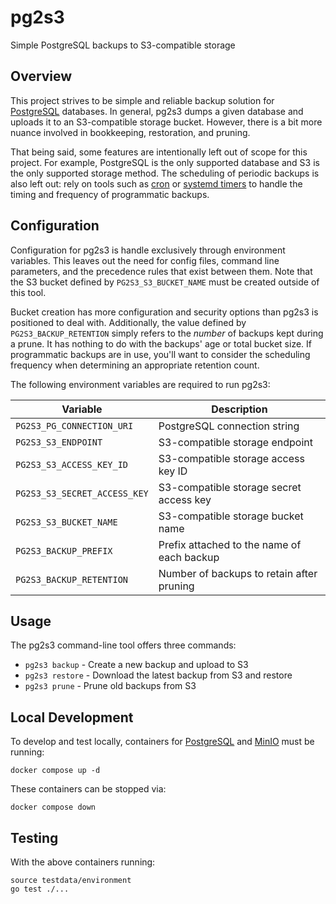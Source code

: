 # pg2s3
Simple PostgreSQL backups to S3-compatible storage

## Overview
This project strives to be simple and reliable backup solution for [PostgreSQL](https://www.postgresql.org/) databases.
In general, pg2s3 dumps a given database and uploads it to an S3-compatible storage bucket.
However, there is a bit more nuance involved in bookkeeping, restoration, and pruning.

That being said, some features are intentionally left out of scope for this project.
For example, PostgreSQL is the only supported database and S3 is the only supported storage method.
The scheduling of periodic backups is also left out: rely on tools such as [cron](https://wiki.archlinux.org/title/cron) or [systemd timers](https://wiki.archlinux.org/title/Systemd/Timers) to handle the timing and frequency of programmatic backups.

## Configuration
Configuration for pg2s3 is handle exclusively through environment variables.
This leaves out the need for config files, command line parameters, and the precedence rules that exist between them.
Note that the S3 bucket defined by `PG2S3_S3_BUCKET_NAME` must be created outside of this tool.

Bucket creation has more configuration and security options than pg2s3 is positioned to deal with.
Additionally, the value defined by `PG2S3_BACKUP_RETENTION` simply refers to the _number_ of backups kept during a prune.
It has nothing to do with the backups' age or total bucket size.
If programmatic backups are in use, you'll want to consider the scheduling frequency when determining an appropriate retention count.

The following environment variables are required to run pg2s3:

| Variable                     | Description |
| ---------------------------- | ----------- |
| `PG2S3_PG_CONNECTION_URI`    | PostgreSQL connection string |
| `PG2S3_S3_ENDPOINT`          | S3-compatible storage endpoint |
| `PG2S3_S3_ACCESS_KEY_ID`     | S3-compatible storage access key ID |
| `PG2S3_S3_SECRET_ACCESS_KEY` | S3-compatible storage secret access key |
| `PG2S3_S3_BUCKET_NAME`       | S3-compatible storage bucket name |
| `PG2S3_BACKUP_PREFIX`        | Prefix attached to the name of each backup |
| `PG2S3_BACKUP_RETENTION`     | Number of backups to retain after pruning |

## Usage
The pg2s3 command-line tool offers three commands:
* `pg2s3 backup` - Create a new backup and upload to S3
* `pg2s3 restore` - Download the latest backup from S3 and restore
* `pg2s3 prune` - Prune old backups from S3

## Local Development
To develop and test locally, containers for [PostgreSQL](https://www.postgresql.org/) and [MinIO](https://min.io/) must be running:
```
docker compose up -d
```

These containers can be stopped via:
```
docker compose down
```

## Testing
With the above containers running:
```
source testdata/environment
go test ./...
```
